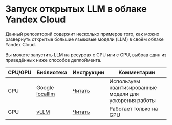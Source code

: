 # Запуск открытых LLM в облаке Yandex Cloud

Данный репозиторий содержит несколько примеров того, как можно развернуть открытые большие языковые модели (LLM) в своём облаке Yandex Cloud.

Вы можете запустить LLM на ресурсах с CPU или с GPU, выбрав один из приведённых ниже способов деплоймента.

CPU/GPU | Библиотека | Инструкции | Комментарии 
--------|------------|------------|------------
CPU | Google [localllm](https://github.com/GoogleCloudPlatform/localllm) | [Читать](localllm/README.md) | Используем квантизированные модели для ускорения работы
GPU | [vLLM](https://github.com/vllm-project/vllm) | [Читать](vLLM/README.md) | Работает только на GPU
